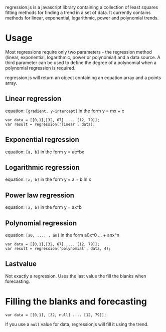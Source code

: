 regression.js is a javascript library containing a collection of least squares fitting methods for finding a trend in a set of data. It currently contains methods for linear, exponential, logarithmic, power and polynomial trends.

Usage
=====
Most regressions require only two parameters - the regression method (linear, exponential, logarithmic, power or polynomial) and a data source. A third parameter can be used to define the degree of a polynomial when a polynomial regression is required.
            
regression.js will return an object containing an equation array and a points array.

Linear regression 
-----------------

equation: ```[gradient, y-intercept]``` in the form y = mx + c 
``` 
var data = [[0,1],[32, 67] .... [12, 79]];
var result = regression('linear', data);
``` 
            
Exponential regression 
----------------------

equation: ```[a, b]``` in the form y = ae^bx 
            
Logarithmic regression 
----------------------

equation: ```[a, b]``` in the form y = a + b ln x 
            
Power law regression 
--------------------

equation: ```[a, b]``` in the form y = ax^b 
            
Polynomial regression 
---------------------

equation: ```[a0, .... , an]``` in the form a0x^0 ... + anx^n
```
var data = [[0,1],[32, 67] .... [12, 79]];
var result = regression('polynomial', data, 4);
```

Lastvalue
---------

Not exactly a regression. Uses the last value the fill the blanks when forecasting.



Filling the blanks and forecasting
==================================

```
var data = [[0,1], [32, null] .... [12, 79]];
```

If you use a ```null``` value for data, regressionjs will fill it using the trend.
